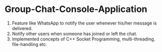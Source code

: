 # Group-Chat-Console-Application

1. Feature like WhatsApp to notify the user whenever his/her message is delivered.
2. Notify other users when someone has joined or left the chat.
3. Implemented concepts of C++ Socket Programming, multi-threading, file-handling etc.

